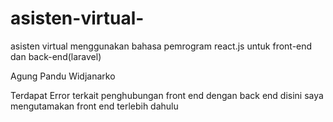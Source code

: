 # asisten-virtual-
asisten virtual menggunakan bahasa pemrogram react.js untuk front-end dan back-end(laravel) 

Agung Pandu Widjanarko 

Terdapat Error terkait penghubungan front end dengan back end disini saya mengutamakan front end terlebih dahulu 
